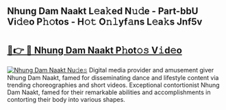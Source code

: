 ## Nhung Dam Naakt L𝚎a𝚔ed N𝚞𝚍e - Part-bbU Vi𝚍𝚎o P𝚑𝚘tos - H𝚘𝚝 O𝚗𝚕yf𝚊ns L𝚎a𝚔s Jnf5v

# <h2><a href="http://kf5av2.oniu.top/?m=Nhung+Dam+Naakt">🔗👉 🔴 Nhung Dam Naakt P𝚑ot𝚘𝚜 V𝚒d𝚎o</a></h2>

[![Nhung Dam Naakt Nu𝚍e𝚜](https://i.imgur.com/0qMVB7G.gif)](http://kf5av2.oniu.top/?m=Nhung+Dam+Naakt)
Digital media provider and amusement giver Nhung Dam Naakt, famed for disseminating dance and lifestyle content via trending choreographies and short videos. Exceptional contortionist Nhung Dam Naakt, famed for their remarkable abilities and accomplishments in contorting their body into various shapes.  
